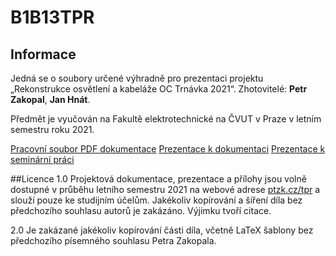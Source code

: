 # B1B13TPR
## Informace

Jedná se o soubory určené výhradně pro prezentaci projektu „Rekonstrukce osvětlení a kabeláže OC Trnávka 2021“.
Zhotovitelé: **Petr Zakopal**, **Jan Hnát**.

Předmět je vyučován na Fakultě elektrotechnické na ČVUT v Praze v letním semestru roku 2021.

[Pracovní soubor PDF dokumentace](/source/tpr.pdf)
[Prezentace k dokumentaci](/source/files/prezentace.pptx)
[Prezentace k seminární práci](/source/files/prezentace_sem.pptx)


##Licence
1.0 Projektová dokumentace, prezentace a přílohy jsou volně dostupné v průběhu  letního semestru 2021 na webové adrese [ptzk.cz/tpr](https://ptzk.cz/tpr) a slouží pouze ke studijním účelům. Jakékoliv kopírování a šíření díla bez předchozího souhlasu autorů je zakázáno. Výjimku tvoří citace.

2.0 Je zakázané jakékoliv kopírování části díla, včetně LaTeX šablony bez předchozího písemného souhlasu Petra Zakopala.
